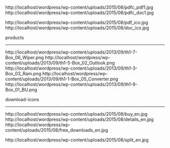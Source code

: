 

http://localhost/wordpress/wp-content/uploads/2015/08/pdfc_pdf1.jpg
http://localhost/wordpress/wp-content/uploads/2015/08/pdfc_doc1.jpg

http://localhost/wordpress/wp-content/uploads/2015/08/pdf_ico.jpg
http://localhost/wordpress/wp-content/uploads/2015/08/doc_ico.jpg

products

---------------------

http://localhost/wordpress/wp-content/uploads/2013/09/th1-7-Box_06_Wiper.png
http://localhost/wordpress/wp-content/uploads/2013/09/th1-5-Box_02_Outlook.png
http://localhost/wordpress/wp-content/uploads/2013/09/th1-3-Box_03_Ram.png
http://localhost/wordpress/wp-content/uploads/2013/09/th1-1-Box_05_Converter.png
http://localhost/wordpress/wp-content/uploads/2013/09/th1-9-Box_01_BU.png

download-icons

---------------------

http://localhost/wordpress/wp-content/uploads/2015/08/buy_en.jpg
http://localhost/wordpress/wp-content/uploads/2015/08/details_en.jpg
http://localhost/wordpress/wp-content/uploads/2015/08/free_downloads_en.jpg

http://localhost/wordpress/wp-content/uploads/2015/08/split_en.jpg
